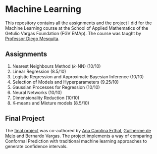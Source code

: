 # **Machine Learning**

This repository contains all the assignments and the project I did for the Machine Learning course at the School of Applied Mathematics of the Getulio Vargas Foundation (FGV EMAp). The course was taught by [Professor Diego Mesquita](https://emap.fgv.br/professores/diego-mesquita).

## **Assignments**

1. Nearest Neighbours Method ($k$-NN) (10/10)
2. Linear Regression (8.5/10)
3. Logistic Regression and Approximate Bayesian Inference (10/10)
4. Selection of Models and Hyperparameters (9.25/10)
5. Gaussian Processes for Regression (10/10)
6. Neural Networks (10/10)
7. Dimensionality Reduction (10/10)
8. K-means and Mixture models (8.5/10)

## **Final Project**

The [final project](https://github.com/anacarolerthal/conformal-prediction-evaluation) was co-authored by [Ana Carolina Erthal](https://github.com/anacarolerthal), [Guilherme de Melo](https://github.com/guilherme-melo) and Bernardo Vargas. The project implements a way of comparing Conformal Prediction with traditional machine learning approaches to generate confidence intervals. 
